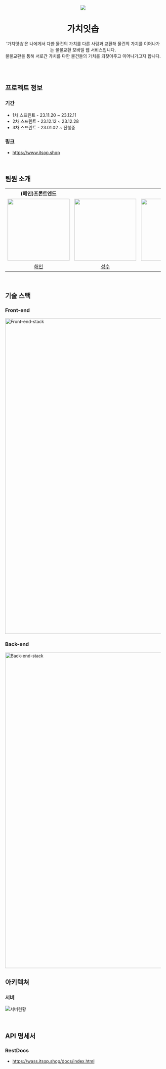 <div align="center">
  <img src="https://github.com/KostaMiniProject/.github/assets/40792205/b95ad270-288c-44ec-8f47-e9b2ad4f267e" />
  <h1>가치잇솝</h1>
  <p>‘가치잇솝’은 나에게서 다한 물건의 가치를 다른 사람과 교환해 물건의 가치를 이어나가는 물물교환 모바일 웹 서비스입니다. <br /> 
    물물교환을 통해 서로간 가치를 다한 물건들의 가치를 되찾아주고 이어나가고자 합니다.</p>
</div>

<br />
<br />

## 프로젝트 정보
### 기간
* 1차 스프린트 - 23.11.20 ~ 23.12.11
* 2차 스프린트 - 23.12.12 ~ 23.12.28
* 3차 스프린트 - 23.01.02 ~ 진행중
### 링크
* https://www.itsop.shop

<br />

## 팀원 소개
<table>
<!-- 팀 -->
  <tr>
    <td align="center" colspan="1"><strong>(메인)프론트엔드</strong></td>
    <td align="center" colspan="4"><strong>(메인)백엔드</strong></td>
  </tr>

<!-- 이미지 -->
  <tr>
    <!-- FE (해인) -->
    <td>
      <a href="https://github.com/haenanim">
        <img src="https://github.com/ConnectingChips/.github/assets/40792205/fb029fd1-6715-483f-9f95-68dec8ca0989" width="200px"/>
      </a>
    </td>
    <!-- BE (성수) -->
    <td>
      <a href="https://github.com/HeWillGoTillTheEnd">
        <img src="https://github.com/ConnectingChips/.github/assets/40792205/767bba33-0542-4cf8-9876-efbba597e2aa" width="200px"/>
      </a>
    </td>
    <!-- BE (창민) -->
    <td>
      <a href="https://github.com/indaegu">
        <img src="https://github.com/ConnectingChips/.github/assets/40792205/9d90810f-612a-4fd9-9540-9c743da75441" width="200px"/>
      </a>
    </td>
    <!-- BE (윤진) -->
    <td>
      <a href="https://github.com/oyunojino">
        <img src="https://github.com/ConnectingChips/.github/assets/40792205/9a3ab3c5-43fb-4a7a-adb8-61412a54a619" width="200px"/>
      </a>
    </td>
    <!-- BE (동건) -->
    <td>
      <a href="https://github.com/ehdrjs0836">
        <img src="https://avatars.githubusercontent.com/u/58157724?v=4" width="200px"/>
      </a>
    </td>
  </tr>

<!-- 팀원 이름 -->
  <tr>
    <!-- FE (해인) -->
    <td align="center">
        <a href="https://github.com/haenanim">해인</a>
    </td>
    <!-- FE (성수) -->
    <td align="center">
        <a href="https://github.com/HeWillGoTillTheEnd">성수</a>
    </td>
    <!-- FE (창민) -->
    <td align="center">
        <a href="https://github.com/indaegu">창민</a>
    </td>
    <!-- BE (윤진) -->
    <td align="center">
        <a href="https://github.com/oyunojino">윤진</a>
    </td>
    <!-- BE (동건) -->
    <td align="center">
        <a href="https://github.com/ehdrjs0836">동건</a>
    </td>
  </tr>
</table>

<br />

## 기술 스택 
### Front-end
<img width="1020" alt="Front-end-stack" src="https://github.com/KostaMiniProject/.github/assets/40792205/1cbd25e5-535a-4e3e-946c-5380dd56ac9b">


### Back-end
<img width="1020" alt="Back-end-stack" src="https://github.com/KostaMiniProject/.github/assets/40792205/efeeb8b1-d249-4f7f-8cc2-2774897bf352">

<br />

## 아키텍쳐

### 서버
![서버현황](https://github.com/KostaMiniProject/.github/assets/40792205/911fd65e-be50-4807-841b-4cc93c01e172)

<br />

## API 명세서

### RestDocs
* https://wass.itsop.shop/docs/index.html

